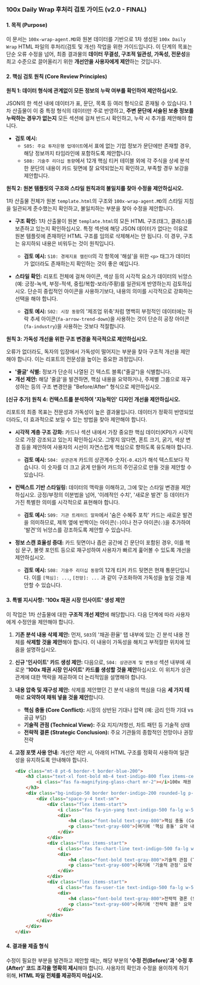 ### **100x Daily Wrap 후처리 검토 가이드 (v2.0 - FINAL)**

#### **1. 목적 (Purpose)**

이 문서는 `100x-wrap-agent.MD`와 원본 데이터를 기반으로 1차 생성된 `100x Daily Wrap` HTML 파일의 후처리(검토 및 개선) 작업을 위한 가이드입니다. 이 단계의 목표는 단순 오류 수정을 넘어, 최종 결과물의 **데이터 무결성, 구조적 일관성, 가독성, 전문성**을 최고 수준으로 끌어올리기 위한 **개선안을 사용자에게 제안**하는 것입니다.

#### **2. 핵심 검토 원칙 (Core Review Principles)**

**원칙 1: 데이터 형식에 관계없이 모든 정보의 누락 여부를 확인하여 제안하십시오.**

JSON의 한 섹션 내에 데이터가 표, 문단, 목록 등 여러 형식으로 혼재될 수 있습니다. 1차 산출물이 이 중 특정 형식의 데이터만 주로 반영하고, **주변 문단에 서술된 보충 정보를 누락하는 경우가 없는지** 모든 섹션에 걸쳐 반드시 확인하고, 누락 시 추가를 제안해야 합니다.

  * **검토 예시:**
      * `S05: 주요 투자은행 업데이트`에서 표에 없는 기업 정보가 문단에만 존재할 경우, 해당 정보까지 타임라인에 포함하도록 제안합니다.
      * `S08: 기술주 리더십 동향`에서 12개 핵심 티커 테이블 외에 각 주식을 상세 분석한 문단의 내용이 카드 뒷면에 잘 요약되었는지 확인하고, 부족할 경우 보강을 제안합니다.

**원칙 2: 원본 템플릿의 구조와 스타일 원칙과의 불일치를 찾아 수정을 제안하십시오.**

1차 산출물 전체가 원본 `template.html`의 구조와 `100x-wrap-agent.MD`의 스타일 지침을 일관되게 준수했는지 확인하고, 불일치하는 부분을 찾아 수정을 제안합니다.

  * **구조 확인:** 1차 산출물이 원본 `template.html`의 모든 HTML 구조(태그, 클래스)를 보존하고 있는지 확인하십시오. 특정 섹션에 해당 JSON 데이터가 없다는 이유로 원본 템플릿에 존재하던 HTML 구조를 임의로 삭제해서는 안 됩니다. 이 경우, 구조는 유지하되 내용은 비워두는 것이 원칙입니다.

      * **검토 예시:** `S10: 경제지표 캘린더`의 각 항목에 '해설'을 위한 `<p>` 태그가 데이터가 없더라도 존재하는지 확인하는 것이 좋은 예입니다.

  * **스타일 확인:** 리포트 전체에 걸쳐 아이콘, 색상 등의 시각적 요소가 데이터의 뉘앙스(예: 긍정-녹색, 부정-적색, 중립/복합-보라/주황)를 일관되게 반영하는지 검토하십시오. 단순히 중립적인 아이콘을 사용하기보다, 내용의 의미를 시각적으로 강화하는 선택을 해야 합니다.

      * **검토 예시:** `S02: 시장 동향`의 '제조업 위축'처럼 명백히 부정적인 데이터에는 하락 추세 아이콘(`fa-arrow-trend-down`)을 사용하는 것이 단순히 공장 아이콘(`fa-industry`)을 사용하는 것보다 적절합니다.

**원칙 3: 가독성 개선을 위한 구조 변경을 적극적으로 제안하십시오.**

오류가 없더라도, 독자의 입장에서 가독성이 떨어지는 부분을 찾아 구조적 개선을 제안해야 합니다. 이는 리포트의 전문성을 높이는 중요한 과정입니다.

  * **'줄글' 식별:** 정보가 단순히 나열된 긴 텍스트 블록("줄글")을 식별합니다.
  * **개선 제안:** 해당 '줄글'을 발견하면, 핵심 내용을 요약하거나, 주제별 그룹으로 재구성하는 등의 구조 변경안을 "Before/After" 형식으로 제안하십시오.

**[신규 추가] 원칙 4: 컨텍스트를 분석하여 '지능적인' 디자인 개선을 제안하십시오.**

리포트의 최종 목표는 전문성과 가독성이 높은 결과물입니다. 데이터가 정확히 반영되었더라도, 더 효과적으로 보일 수 있는 방법을 찾아 제안해야 합니다.

  * **시각적 계층 구조 강화:** 카드나 섹션 내에서 가장 중요한 핵심 데이터(KPI)가 시각적으로 가장 강조되고 있는지 확인하십시오. 그렇지 않다면, 폰트 크기, 굵기, 색상 변경 등을 제안하여 사용자의 시선이 자연스럽게 핵심으로 향하도록 유도해야 합니다.

      * **검토 예시:** `S04: 상관관계` 카드의 상관계수 숫자(`-0.42`)가 해석 텍스트보다 작습니다. 이 숫자를 더 크고 굵게 만들어 카드의 주인공으로 만들 것을 제안할 수 있습니다.

  * **컨텍스트 기반 스타일링:** 데이터의 맥락을 이해하고, 그에 맞는 스타일 변경을 제안하십시오. 긍정/부정의 이분법을 넘어, '이례적인 수치', '새로운 발견' 등 데이터가 가진 특별한 의미를 시각적으로 표현해야 합니다.

      * **검토 예시:** `S09: 기관 트레이드 알파`에서 '숨은 수혜주 포착' 카드는 새로운 발견을 의미하므로, 제목 옆에 반짝이는 아이콘(`✨`)이나 전구 아이콘(`💡`)을 추가하여 '발견'의 뉘앙스를 강조하도록 제안할 수 있습니다.

  * **정보 스캔 효율성 증대:** 카드 뒷면이나 좁은 공간에 긴 문단이 포함된 경우, 이를 핵심 문구, 불렛 포인트 등으로 재구성하여 사용자가 빠르게 훑어볼 수 있도록 개선을 제안하십시오.

      * **검토 예시:** `S08: 기술주 리더십 동향`의 12개 티커 카드 뒷면은 현재 통문단입니다. 이를 `[핵심]: ...`, `[전망]: ...` 과 같이 구조화하여 가독성을 높일 것을 제안할 수 있습니다.

#### **3. 특별 지시사항: '100x 채권 시장 인사이트' 생성 제안**

이 작업은 1차 산출물에 대한 **구조적 개선 제안**에 해당합니다. 다음 단계에 따라 사용자에게 수정안을 제안해야 합니다.

1.  **기존 분석 내용 삭제 제안:** 먼저, `S03`의 '채권·환율' 탭 내부에 있는 긴 분석 내용 전체를 **삭제할 것을 제안**해야 합니다. 이 내용이 가독성을 해치고 부적절한 위치에 있음을 설명하십시오.

2.  **신규 '인사이트' 카드 생성 제안:** 다음으로, `S04: 상관관계 및 변동성` 섹션 내부에 새로운 **'100x 채권 시장 인사이트' 카드를 생성할 것을 제안**하십시오. 이 위치가 상관관계에 대한 맥락을 제공하여 더 논리적임을 설명해야 합니다.

3.  **내용 압축 및 재구성 제안:** 삭제를 제안했던 긴 분석 내용의 핵심을 다음 **세 가지 테마**로 **요약하여 채워 넣을 것을 제안**합니다.

      * **핵심 충돌 (Core Conflict):** 시장의 상반된 기대나 압력 (예: 금리 인하 기대 vs 공급 부담)
      * **기술적 관점 (Technical View):** 주요 지지/저항선, 차트 패턴 등 기술적 상태
      * **전략적 결론 (Strategic Conclusion):** 주요 기관들의 종합적인 전망이나 권장 전략

4.  **고정 포맷 사용 안내:** 개선안 제안 시, 아래의 HTML 구조를 정확히 사용하여 일관성을 유지하도록 안내해야 합니다.

    ```html
    <div class="mt-8 pt-6 border-t border-blue-200">
        <h3 class="text-xl font-bold mb-4 text-indigo-800 flex items-center">
            <i class="fas fa-magnifying-glass-chart mr-2"></i>100x 채권 시장 인사이트
        </h3>
        <div class="bg-indigo-50 border border-indigo-200 rounded-lg p-5">
            <div class="space-y-4 text-sm">
                <div class="flex items-start">
                    <i class="fas fa-yin-yang text-indigo-500 fa-lg w-5 text-center mr-4 mt-1"></i>
                    <div>
                        <h4 class="font-bold text-gray-800">핵심 충돌 (Core Conflict)</h4>
                        <p class="text-gray-600">[여기에 '핵심 충돌' 요약 내용을 작성]</p>
                    </div>
                </div>
                <div class="flex items-start">
                    <i class="fas fa-chart-line text-indigo-500 fa-lg w-5 text-center mr-4 mt-1"></i>
                    <div>
                        <h4 class="font-bold text-gray-800">기술적 관점 (Technical View)</h4>
                        <p class="text-gray-600">[여기에 '기술적 관점' 요약 내용을 작성]</p>
                    </div>
                </div>
                <div class="flex items-start">
                    <i class="fas fa-user-tie text-indigo-500 fa-lg w-5 text-center mr-4 mt-1"></i>
                    <div>
                        <h4 class="font-bold text-gray-800">전략적 결론 (Strategic Conclusion)</h4>
                        <p class="text-gray-600">[여기에 '전략적 결론' 요약 내용을 작성]</p>
                    </div>
                </div>
            </div>
        </div>
    </div>
    ```

#### **4. 결과물 제출 형식**

수정이 필요한 부분을 발견하고 제안할 때는, 해당 부분의 **'수정 전(Before)'과 '수정 후(After)' 코드 조각을 명확히 제시**해야 합니다. 사용자의 확인과 수정을 용이하게 하기 위해, **HTML 파일 전체를 제공하지 마십시오.**